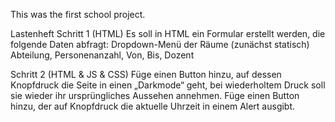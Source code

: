 This was the first school project.

Lastenheft
Schritt 1 (HTML)
Es soll in HTML ein Formular erstellt werden, die folgende Daten abfragt:
Dropdown-Menü der Räume (zunächst statisch)
Abteilung, Personenanzahl, Von, Bis, Dozent

Schritt 2 (HTML & JS & CSS)
Füge einen Button hinzu, auf dessen Knopfdruck die Seite in einen „Darkmode“ geht,
bei wiederholtem Druck soll sie wieder ihr ursprüngliches Aussehen annehmen.
Füge einen Button hinzu, der auf Knopfdruck die aktuelle Uhrzeit in einem Alert ausgibt.
